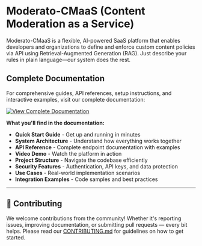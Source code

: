 # Moderato-CMaaS (Content Moderation as a Service)

Moderato-CMaaS is a flexible, AI-powered SaaS platform that enables developers and organizations to define and enforce custom content policies via API using Retrieval-Augmented Generation (RAG). Just describe your rules in plain language—our system does the rest.

## Complete Documentation

For comprehensive guides, API references, setup instructions, and interactive examples, visit our complete documentation:

[![View Complete Documentation](https://img.shields.io/badge/View_Complete-Documentation-blue?style=for-the-badge&logo=gitbook)](https://iwb25-412-vertex-prime.github.io/Moderato_Doc/)

**What you'll find in the documentation:**
- **Quick Start Guide** - Get up and running in minutes
- **System Architecture** - Understand how everything works together
- **API Reference** - Complete endpoint documentation with examples
- **Video Demo** - Watch the platform in action
- **Project Structure** - Navigate the codebase efficiently
- **Security Features** - Authentication, API keys, and data protection
- **Use Cases** - Real-world implementation scenarios
- **Integration Examples** - Code samples and best practices

---

## 🤝 Contributing

We welcome contributions from the community! Whether it's reporting issues, improving documentation, or submitting pull requests — every bit helps. Please read our [CONTRIBUTING.md](../CONTRIBUTING.md) for guidelines on how to get started.

